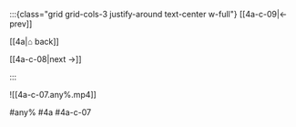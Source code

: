 :::{class="grid grid-cols-3 justify-around text-center w-full"}
[[4a-c-09|← prev]]

[[4a|⌂ back]]

[[4a-c-08|next →]]

:::

![[4a-c-07.any%.mp4]]

#any% #4a #4a-c-07